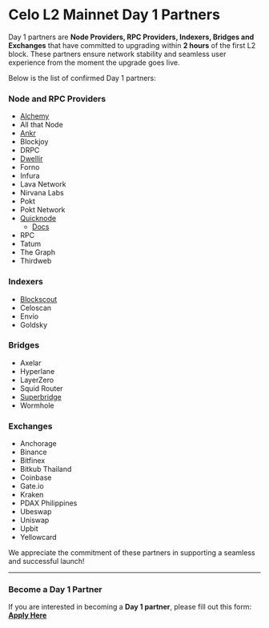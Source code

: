 # Celo L2 Mainnet Day 1 Partners

Day 1 partners are **Node Providers, RPC Providers, Indexers, Bridges and Exchanges** that have committed to upgrading within **2 hours** of the first L2 block.
These partners ensure network stability and seamless user experience from the moment the upgrade goes live.  

Below is the list of confirmed Day 1 partners:  

### Node and RPC Providers

- [Alchemy](https://docs.alchemy.com/reference/celo-chain-api-quickstart)
- All that Node
- [Ankr](https://rpc.ankr.com/celo)
- Blockjoy
- DRPC
- [Dwellir](https://dashboard.dwellir.com/register)
- Forno
- Infura
- Lava Network
- Nirvana Labs
- Pokt
- Pokt Network
- [Quicknode](https://www.quicknode.com/chains/celo)
  - [Docs](https://www.quicknode.com/docs/celo)
- RPC
- Tatum
- The Graph
- Thirdweb

### Indexers

- [Blockscout](https://celo.blockscout.com/)
- Celoscan
- Envio
- Goldsky 

### Bridges

- Axelar
- Hyperlane
- LayerZero
- Squid Router
- [Superbridge](https://superbridge.app/celo)
- Wormhole

### Exchanges

- Anchorage
- Binance
- Bitfinex
- Bitkub Thailand
- Coinbase
- Gate.io
- Kraken
- PDAX Philippines
- Ubeswap
- Uniswap
- Upbit
- Yellowcard

We appreciate the commitment of these partners in supporting a seamless and successful launch!

---

### Become a Day 1 Partner

If you are interested in becoming a **Day 1 partner**, please fill out this form:  
[**Apply Here**](https://docs.google.com/forms/d/e/1FAIpQLScFhKXF08dQON9N58iNq7H1xrZ0URrFozUZOFKwXj7uXjg2dg/viewform?usp=dialog)  
